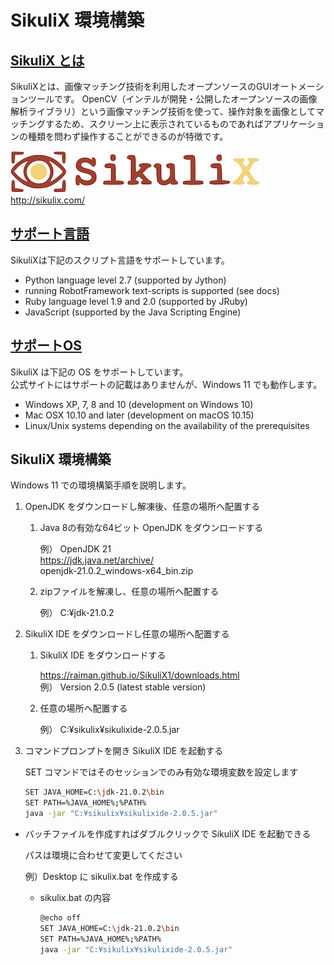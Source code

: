 # SikuliX 環境構築

## [SikuliX とは](http://sikulix.com/#home1)

SikuliXとは、画像マッチング技術を利用したオープンソースのGUIオートメーションツールです。
OpenCV（インテルが開発・公開したオープンソースの画像解析ライブラリ）という画像マッチング技術を使って、操作対象を画像としてマッチングするため、スクリーン上に表示されているものであればアプリケーションの種類を問わず操作することができるのが特徴です。

[![SikuliX](img/sikulix-red-small.png)](http://sikulix.com/)
http://sikulix.com/

## [サポート言語](http://sikulix.com/#home1)

SikuliXは下記のスクリプト言語をサポートしています。
- Python language level 2.7 (supported by Jython)
- running RobotFramework text-scripts is supported (see docs)
- Ruby language level 1.9 and 2.0 (supported by JRuby)
- JavaScript (supported by the Java Scripting Engine)

## [サポートOS](http://sikulix.com/quickstart/#qs1)

SikuliX は下記の OS をサポートしています。  
公式サイトにはサポートの記載はありませんが、Windows 11 でも動作します。

- Windows XP, 7, 8 and 10 (development on Windows 10)
- Mac OSX 10.10 and later (development on macOS 10.15)
- Linux/Unix systems depending on the availability of the prerequisites

## SikuliX 環境構築

Windows 11 での環境構築手順を説明します。

1. OpenJDK をダウンロードし解凍後、任意の場所へ配置する

    1. Java 8の有効な64ビット OpenJDK をダウンロードする
    
        例） OpenJDK 21  
        https://jdk.java.net/archive/  
        openjdk-21.0.2_windows-x64_bin.zip
        
    2. zipファイルを解凍し、任意の場所へ配置する
        
        例） C:¥jdk-21.0.2

2. SikuliX IDE をダウンロードし任意の場所へ配置する
    
    1. SikuliX IDE をダウンロードする
    
        https://raiman.github.io/SikuliX1/downloads.html  
        例） Version 2.0.5 (latest stable version)  
        
    2. 任意の場所へ配置する
    
        例） C:¥sikulix¥sikulixide-2.0.5.jar
    
3. コマンドプロンプトを開き SikuliX IDE を起動する

    SET コマンドではそのセッションでのみ有効な環境変数を設定します
    
    ```bash
    SET JAVA_HOME=C:\jdk-21.0.2\bin
    SET PATH=%JAVA_HOME%;%PATH%
    java -jar "C:¥sikulix¥sikulixide-2.0.5.jar"
    ```
    
- バッチファイルを作成すればダブルクリックで SikuliX IDE を起動できる
    
    パスは環境に合わせて変更してください
    
    例）Desktop に sikulix.bat を作成する
    
    - sikulix.bat の内容
    
        ```bash
        @echo off
        SET JAVA_HOME=C:\jdk-21.0.2\bin
        SET PATH=%JAVA_HOME%;%PATH%
        java -jar "C:¥sikulix¥sikulixide-2.0.5.jar"
        ```
